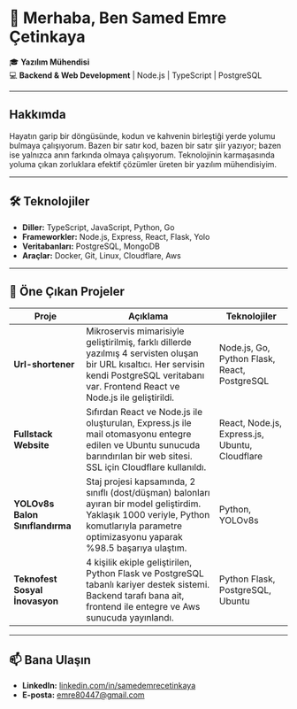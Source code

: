 
# 👋 Merhaba, Ben Samed Emre Çetinkaya

🎓 **Yazılım Mühendisi**  
💻 **Backend & Web Development** | Node.js | TypeScript | PostgreSQL  

---

##  Hakkımda  
Hayatın garip bir döngüsünde, kodun ve kahvenin birleştiği yerde yolumu bulmaya çalışıyorum. Bazen bir satır kod, bazen bir satır şiir yazıyor; bazen ise yalnızca anın farkında olmaya çalışıyorum. Teknolojinin karmaşasında yoluma çıkan zorluklara efektif çözümler üreten bir yazılım mühendisiyim.

---

## 🛠️ Teknolojiler  
- **Diller:** TypeScript, JavaScript, Python, Go  
- **Frameworkler:** Node.js, Express, React, Flask, Yolo
- **Veritabanları:** PostgreSQL, MongoDB  
- **Araçlar:** Docker, Git, Linux, Cloudflare, Aws  

---

## 📌 Öne Çıkan Projeler  
| Proje | Açıklama | Teknolojiler |
|-------|----------|--------------|
| **Url-shortener** | Mikroservis mimarisiyle geliştirilmiş, farklı dillerde yazılmış 4 servisten oluşan bir URL kısaltıcı. Her servisin kendi PostgreSQL veritabanı var. Frontend React ve Node.js ile geliştirildi. | Node.js, Go, Python Flask, React, PostgreSQL |
| **Fullstack Website** | Sıfırdan React ve Node.js ile oluşturulan, Express.js ile mail otomasyonu entegre edilen ve Ubuntu sunucuda barındırılan bir web sitesi. SSL için Cloudflare kullanıldı. | React, Node.js, Express.js, Ubuntu, Cloudflare |
| **YOLOv8s Balon Sınıflandırma** | Staj projesi kapsamında, 2 sınıflı (dost/düşman) balonları ayıran bir model geliştirdim. Yaklaşık 1000 veriyle, Python komutlarıyla parametre optimizasyonu yaparak %98.5 başarıya ulaştım. | Python, YOLOv8s |
| **Teknofest Sosyal İnovasyon** | 4 kişilik ekiple geliştirilen, Python Flask ve PostgreSQL tabanlı kariyer destek sistemi. Backend tarafı bana ait, frontend ile entegre ve Aws sunucuda yayınlandı. | Python Flask, PostgreSQL, Ubuntu |

---

## 📫 Bana Ulaşın  
- **LinkedIn:** [linkedin.com/in/samedemrecetinkaya](http://linkedin.com/in/samed-emre-çetinkaya-5426522b9)  
- **E-posta:** emre80447@gmail.com  

